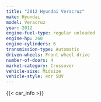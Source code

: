 ```yaml
---
title: "2012 Hyundai Veracruz"
make: Hyundai
model: Veracruz
year: 2012
engine-fuel-type: regular unleaded
engine-hp: 260
engine-cylinders: 6
transmission-type: Automatic
driven-wheels: Front wheel drive
number-of-doors: 4
market-category: Crossover
vehicle-size: Midsize
vehicle-style: 4dr SUV
---
```


{{< car_info >}}
